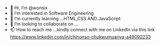 - 👋 Hi, I’m @wonsix
- 👀 I’m interested in Software Engineering 
- 🌱 I’m currently learning ...HTML,CSS AND JavaScript
- 💞️ I’m looking to collaborate on ...
- 📫 How to reach me ...kindly connect with me on LinkedIn via this link https://www.linkedin.com/in/chinonso-chukwumuanya-a49092233

<!---
wonsix/wonsix is a ✨ special ✨ repository because its `README.md` (this file) appears on your GitHub profile.
You can click the Preview link to take a look at your changes.
--->
